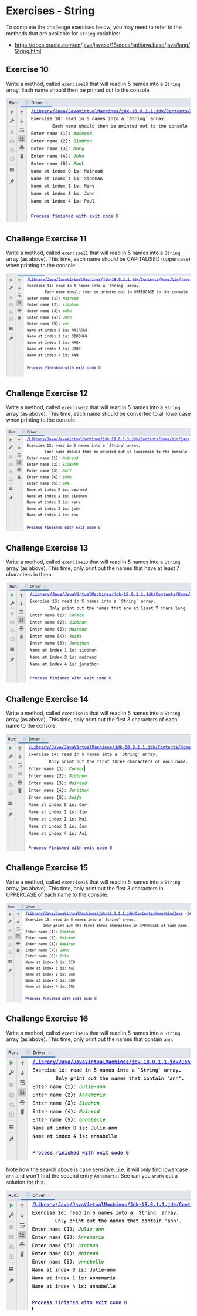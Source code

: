 # Exercises - String

To complete the challenge exercises below, you may need to refer to the methods that are available for `String` variables:

- <https://docs.oracle.com/en/java/javase/18/docs/api/java.base/java/lang/String.html>

## Exercise 10

Write a method, called `exercise10` that will read in 5 names into a `String` array. Each name should then be printed out to the console.

![](img/10.png)


## Challenge Exercise 11

Write a method, called `exercise11` that will read in 5 names into a `String` array (as above).  This time, each name should be CAPITALISED (uppercase) when printing to the console.

![](img/11.png)


## Challenge Exercise 12

Write a method, called `exercise12` that will read in 5 names into a `String` array (as above).  This time, each name should be converted to all lowercase when printing to the console.

![](img/12.png)


## Challenge Exercise 13

Write a method, called `exercise13` that will read in 5 names into a `String` array (as above).  This time, only print out the names that have at least 7 characters in them.

![](img/13.png)


## Challenge Exercise 14

Write a method, called `exercise14` that will read in 5 names into a `String` array (as above).  This time, only print out the first 3 characters of each name to the console.

![](img/14.png)


## Challenge Exercise 15

Write a method, called `exercise15` that will read in 5 names into a `String` array (as above).  This time, only print out the first 3 characters in UPPERCASE of each name to the console.

![](img/15.png)


## Challenge Exercise 16

Write a method, called `exercise16` that will read in 5 names into a `String` array (as above).  This time, only print out the names that contain `ann`.

![](img/16.png)

Note how the search above is case sensitive...i.e. it will only find lowercase `ann` and won't find the second entry `Annemarie`.  See can you work out a solution for this.

![](img/17.png)

